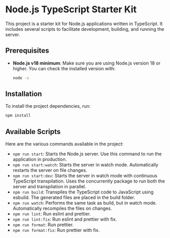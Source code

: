 # Node.js TypeScript Starter Kit

This project is a starter kit for Node.js applications written in TypeScript. It includes several scripts to facilitate development, building, and running the server.

## Prerequisites

- **Node.js v18 minimum**: Make sure you are using Node.js version 18 or higher. You can check the installed version with:
  ```bash
  node -v
  ```

## Installation

To install the project dependencies, run:

```bash
npm install
```

## Available Scripts

Here are the various commands available in the project:

- `npm run start`: Starts the Node.js server. Use this command to run the application in production.
- `npm run start:watch`: Starts the server in watch mode. Automatically restarts the server on file changes.
- `npm run start:dev`: Starts the server in watch mode with continuous TypeScript transpilation. Uses the concurrently package to run both the server and transpilation in parallel.
- `npm run build`: Transpiles the TypeScript code to JavaScript using esbuild. The generated files are placed in the build folder.
- `npm run watch`: Performs the same task as build, but in watch mode. Automatically recompiles the files on changes.
- `npm run lint`: Run eslint and prettier.
- `npm run lint:fix`: Run eslint and prettier with fix.
- `npm run format`: Run prettier.
- `npm run format:fix`: Run prettier with fix.
